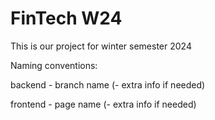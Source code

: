 # FinTech W24
This is our project for winter semester 2024


Naming conventions:

backend - branch name (- extra info if needed)

frontend - page name (- extra info if needed)
